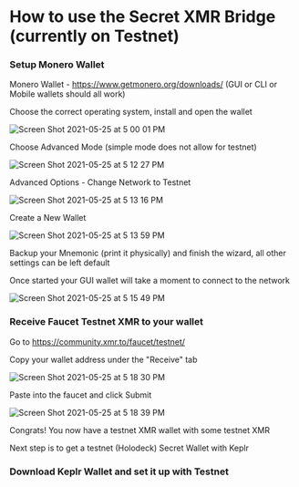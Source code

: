 # How to use the Secret XMR Bridge (currently on Testnet)

### Setup Monero Wallet

Monero Wallet - https://www.getmonero.org/downloads/ (GUI or CLI or Mobile wallets should all work)

Choose the correct operating system, install and open the wallet 

![Screen Shot 2021-05-25 at 5 00 01 PM](https://user-images.githubusercontent.com/75910977/119583067-a6fa1880-bd7a-11eb-8f2c-7d1fa104433b.png)

Choose Advanced Mode (simple mode does not allow for testnet)

![Screen Shot 2021-05-25 at 5 12 27 PM](https://user-images.githubusercontent.com/75910977/119583906-731ff280-bd7c-11eb-9ea9-e289a3907676.png)

Advanced Options - Change Network to Testnet

![Screen Shot 2021-05-25 at 5 13 16 PM](https://user-images.githubusercontent.com/75910977/119583975-93e84800-bd7c-11eb-91d3-240fad7448fb.png)


Create a New Wallet

![Screen Shot 2021-05-25 at 5 13 59 PM](https://user-images.githubusercontent.com/75910977/119584003-a5c9eb00-bd7c-11eb-91bd-fce21d64e0e0.png)


Backup your Mnemonic (print it physically) and finish the wizard, all other settings can be left default

Once started your GUI wallet will take a moment to connect to the network

![Screen Shot 2021-05-25 at 5 15 49 PM](https://user-images.githubusercontent.com/75910977/119584110-dca00100-bd7c-11eb-8ac7-d4492c9627e4.png)

### Receive Faucet Testnet XMR to your wallet

Go to https://community.xmr.to/faucet/testnet/

Copy your wallet address under the "Receive" tab

![Screen Shot 2021-05-25 at 5 18 30 PM](https://user-images.githubusercontent.com/75910977/119584404-52a46800-bd7d-11eb-9821-c36a0672e78f.png)

Paste into the faucet and click Submit

![Screen Shot 2021-05-25 at 5 18 39 PM](https://user-images.githubusercontent.com/75910977/119584423-5a640c80-bd7d-11eb-9f80-75ef46e52250.png)

Congrats! You now have a testnet XMR wallet with some testnet XMR

Next step is to get a testnet (Holodeck) Secret Wallet with Keplr

### Download Keplr Wallet and set it up with Testnet



